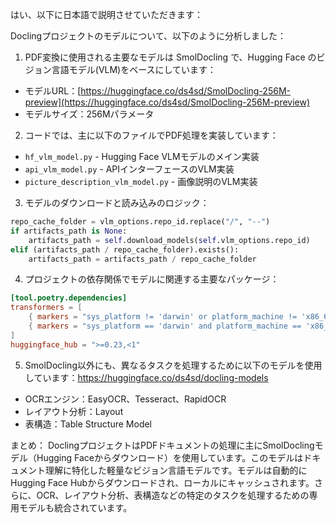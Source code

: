 はい、以下に日本語で説明させていただきます：

Doclingプロジェクトのモデルについて、以下のように分析しました：

1. PDF変換に使用される主要なモデルは SmolDocling で、Hugging Face のビジョン言語モデル(VLM)をベースにしています：

- モデルURL：[https://huggingface.co/ds4sd/SmolDocling-256M-preview](https://huggingface.co/ds4sd/SmolDocling-256M-preview)
- モデルサイズ：256Mパラメータ

2. コードでは、主に以下のファイルでPDF処理を実装しています：

- `hf_vlm_model.py` - Hugging Face VLMモデルのメイン実装
- `api_vlm_model.py` - APIインターフェースのVLM実装
- `picture_description_vlm_model.py` - 画像説明のVLM実装

3. モデルのダウンロードと読み込みのロジック：

```python
repo_cache_folder = vlm_options.repo_id.replace("/", "--")
if artifacts_path is None:
    artifacts_path = self.download_models(self.vlm_options.repo_id)
elif (artifacts_path / repo_cache_folder).exists():
    artifacts_path = artifacts_path / repo_cache_folder
```

4. プロジェクトの依存関係でモデルに関連する主要なパッケージ：

```toml
[tool.poetry.dependencies]
transformers = [
    { markers = "sys_platform != 'darwin' or platform_machine != 'x86_64'", version = "^4.46.0", optional = true },
    { markers = "sys_platform == 'darwin' and platform_machine == 'x86_64'", version = "~4.42.0", optional = true },
]
huggingface_hub = ">=0.23,<1"
```

5. SmolDocling以外にも、異なるタスクを処理するために以下のモデルを使用しています：https://huggingface.co/ds4sd/docling-models

- OCRエンジン：EasyOCR、Tesseract、RapidOCR
- レイアウト分析：Layout 
- 表構造：Table Structure Model

まとめ：
DoclingプロジェクトはPDFドキュメントの処理に主にSmolDoclingモデル（Hugging Faceからダウンロード）を使用しています。このモデルはドキュメント理解に特化した軽量なビジョン言語モデルです。モデルは自動的にHugging Face Hubからダウンロードされ、ローカルにキャッシュされます。さらに、OCR、レイアウト分析、表構造などの特定のタスクを処理するための専用モデルも統合されています。
